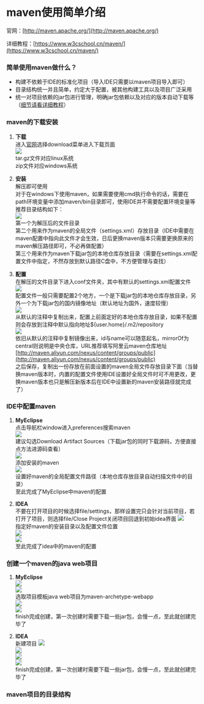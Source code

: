 # maven使用简单介绍

官网：[http://maven.apache.org/](http://maven.apache.org/)

详细教程：[https://www.w3cschool.cn/maven/](https://www.w3cschool.cn/maven/)


### 简单使用maven做什么？
* 构建不依赖于IDE的标准化项目（导入IDE只需要以maven项目导入即可）
* 目录结构统一并且简单，约定大于配置，被其他构建工具以及项目广泛采用
* 统一对项目依赖的jar包进行管理，明确jar包依赖以及对应的版本自动下载等（[细节请看详细教程](https://www.w3cschool.cn/maven/)）


### maven的下载安装
1. **下载**  
进入[官网](http://maven.apache.org/)选择download菜单进入下载页面  
![](img/download.png)  
tar.gz文件对应linux系统  
zip文件对应windows系统

2. **安装**  
解压即可使用  
对于在windows下使用maven，如果需要使用cmd执行命令的话，需要在path环境变量中添加maven/bin目录即可，使用IDE并不需要配置环境变量等  
推荐目录结构如下：  
![](img/maven-directory.png)  
第一个为解压后的文件目录  
第二个用来作为maven的全局文件（settings.xml）存放目录（IDE中需要在maven配置中指向此文件才会生效，日后更换maven版本只需要更换原来的maven解压路径即可，不必再做配置）  
第三个用来作为maven下载jar包的本地仓库存放目录（需要在settings.xml配置文件中指定，不然存放到默认路径C盘中，不方便管理与查找）  

3. **配置**  
在解压的文件目录下进入conf文件夹，其中有默认的settings.xml配置文件  
![](img/maven-conf-directory.png)  
配置文件一般只需要配置2个地方，一个是下载jar包的本地仓库存放目录，另外一个为下载jar包的国内镜像地址（默认地址为国外，速度较慢）  
![](img/maven-conf-repository.png)  
从默认的注释中复制出来，配置上前面定好的本地仓库存放目录，如果不配置则会存放到注释中默认指向地址${user.home}/.m2/repository  
![](img/maven-conf-mirror.png)  
依旧从默认的注释中复制镜像出来，id与name可以随意起名，mirrorOf为central则说明是中央仓库，URL推荐填写阿里云maven仓库地址 [http://maven.aliyun.com/nexus/content/groups/public](http://maven.aliyun.com/nexus/content/groups/public)  
之后保存，复制出一份存放在前面设置的maven全局文件存放目录下面（当替换maven版本时，内置的配置文件使用IDE设置好全局文件时可不用更改，更换maven版本也只是解压新版本后在IDE中设置新的maven安装路径就完成了）  


### IDE中配置maven
1. **MyEclipse**  
点击导航栏window进入preferences搜索maven  
![](img/myeclipse-maven.png)  
建议勾选Download Artifact Sources（下载jar包的同时下载源码，方便直接点方法进源码查看）  
![](img/myeclipse-maven-install.png)  
添加安装的maven  
![](img/myeclipse-maven-settings.png)  
设置好maven的全局配置文件路径（本地仓库存放目录自动扫描文件中的目录）  
至此完成了MyEclipse中maven的配置  

2. **IDEA**  
不要在打开项目的时候选择file/settings，那样设置完只会针对当前项目，若打开了项目，则选择file/Close Project关闭项目回退到初始idea界面
![](img/idea-settings.png)  
指定好maven的安装目录以及配置文件位置  
![](img/idea-maven.png)  
![](img/idea-maven-importing.png)  
至此完成了idea中的maven的配置


### 创建一个maven的java web项目
1. **MyEclipse**  
![](img/myeclipse-create01.png)  
![](img/myeclipse-create02.png)  
选取项目模板java web项目为maven-archetype-webapp  
![](img/myeclipse-create03.png)  
![](img/myeclipse-create04.png)  
finish完成创建，第一次创建时需要下载一些jar包，会慢一点，至此就创建完毕了  

2. **IDEA**  
新建项目
![](img/idea-create01.png)  
![](img/idea-create02.png)  
![](img/idea-create03.png)  
![](img/idea-create04.png)  
finish完成创建，第一次创建时需要下载一些jar包，会慢一点，至此就创建完毕了  


### maven项目的目录结构